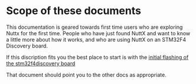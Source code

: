 # Scope of these documents

This documentation is geared towards first time users who are exploring Nuttx for the first time.
People who have just found NuttX and want to know a little more about how it works, and who 
are using NuttX on an STM32F4 Discovery board.  

If this discription fits you the best place to start is with the [initial flashing of the stm32f4discovery board](Initial_Flashing_of_Stm32F4_discovery_board.md)

That document should point you to the other docs as appropriate.
